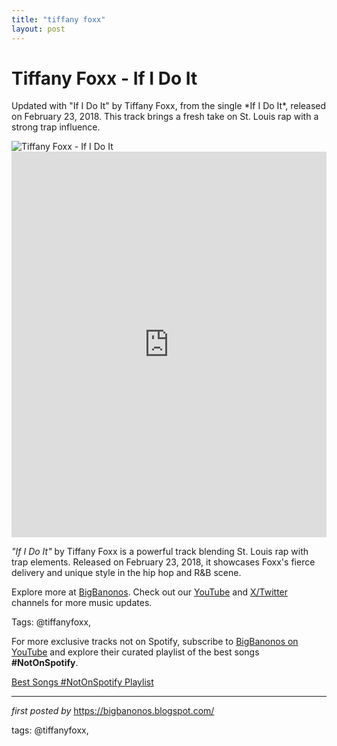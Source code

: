 ```yaml
---
title: "tiffany foxx"
layout: post
---
```

<!-- Title of the Post -->
<h1 >Tiffany Foxx - If I Do It</h1> <!-- Introductory Text -->
<p >Updated with "If I Do It" by Tiffany Foxx, from the single *If I Do It*, released on February 23, 2018. This track brings a fresh take on St. Louis rap with a strong trap influence.</p> <!-- Featured Image -->
<div > <img src="https://i.ytimg.com/vi/2xbuJwVgbIc/hq720.jpg?sqp=-oaymwEhCK4FEIIDSFryq4qpAxMIARUAAAAAGAElAADIQj0AgKJD&rs=AOn4CLCMIy0feIvReZ_umeue65zVAY6ZYw" alt="Tiffany Foxx - If I Do It" />
</div> <!-- YouTube Video Embed -->
<div > <iframe width="100%" height="617" src="https://www.youtube.com/embed/DsDwHuTmM6E" title="Tiffany Foxx - If I Do It (Visuals)" frameborder="0" allow="accelerometer; autoplay; clipboard-write; encrypted-media; gyroscope; picture-in-picture; web-share" referrerpolicy="strict-origin-when-cross-origin" allowfullscreen></iframe>
</div> <!-- Song Information -->
<div > <p><em>"If I Do It"</em> by Tiffany Foxx is a powerful track blending St. Louis rap with trap elements. Released on February 23, 2018, it showcases Foxx's fierce delivery and unique style in the hip hop and R&B scene.</p>
</div> <!-- Footer Links -->
<div > <p>Explore more at <a href="https://bigbanonos.blogspot.com/" target="_blank">BigBanonos</a>. Check out our <a href="https://www.youtube.com/@BigBanonos" target="_blank">YouTube</a> and <a href="https://x.com/bigbanonos" target="_blank">X/Twitter</a> channels for more music updates.</p>
</div> <!-- Tags -->
<p >Tags: @tiffanyfoxx,</p>


<!--Subscribe and Playlist Links-->
<div>
    <p>For more exclusive tracks not on Spotify, subscribe to <a href="https://www.youtube.com/@BigBanonos" target="_blank">BigBanonos on YouTube</a> and explore their curated playlist of the best songs <strong>#NotOnSpotify</strong>.</p>
    <p><a href="https://www.youtube.com/playlist?list=PLtuNtuTatqI0kFahUCbtbfenC_ET5O_tr" target="_blank">Best Songs #NotOnSpotify Playlist<br /></a></p></div>

<hr />

<p><em>first posted by</em> <a href="https://bigbanonos.blogspot.com/" rel="noopener" target="_new">https://bigbanonos.blogspot.com/</a></p>

<p>tags: @tiffanyfoxx,</p>
